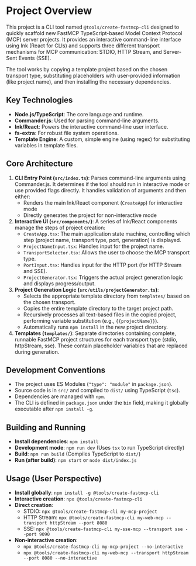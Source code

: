 # Project Overview

This project is a CLI tool named `@tools/create-fastmcp-cli` designed to quickly scaffold new FastMCP TypeScript-based Model Context Protocol (MCP) server projects. It provides an interactive command-line interface using Ink (React for CLIs) and supports three different transport mechanisms for MCP communication: STDIO, HTTP Stream, and Server-Sent Events (SSE).

The tool works by copying a template project based on the chosen transport type, substituting placeholders with user-provided information (like project name), and then installing the necessary dependencies.

## Key Technologies

- **Node.js/TypeScript**: The core language and runtime.
- **Commander.js**: Used for parsing command-line arguments.
- **Ink/React**: Powers the interactive command-line user interface.
- **fs-extra**: For robust file system operations.
- **Template Engine**: A custom, simple engine (using regex) for substituting variables in template files.

## Core Architecture

1.  **CLI Entry Point (`src/index.ts`)**: Parses command-line arguments using Commander.js. It determines if the tool should run in interactive mode or use provided flags directly. It handles validation of arguments and then either:
    - Renders the main Ink/React component (`CreateApp`) for interactive mode
    - Directly generates the project for non-interactive mode
2.  **Interactive UI (`src/components/`)**: A series of Ink/React components manage the steps of project creation:
    - `CreateApp.tsx`: The main application state machine, controlling which step (project name, transport type, port, generation) is displayed.
    - `ProjectNameInput.tsx`: Handles input for the project name.
    - `TransportSelector.tsx`: Allows the user to choose the MCP transport type.
    - `PortInput.tsx`: Handles input for the HTTP port (for HTTP Stream and SSE).
    - `ProjectGenerator.tsx`: Triggers the actual project generation logic and displays progress/output.
3.  **Project Generation Logic (`src/utils/projectGenerator.ts`)**:
    - Selects the appropriate template directory from `templates/` based on the chosen transport.
    - Copies the entire template directory to the target project path.
    - Recursively processes all text-based files in the copied project, performing variable substitution (e.g., `{{projectName}}`).
    - Automatically runs `npm install` in the new project directory.
4.  **Templates (`templates/`)**: Separate directories containing complete, runnable FastMCP project structures for each transport type (stdio, httpStream, sse). These contain placeholder variables that are replaced during generation.

## Development Conventions

- The project uses ES Modules (`"type": "module"` in `package.json`).
- Source code is in `src/` and compiled to `dist/` using TypeScript (`tsc`).
- Dependencies are managed with `npm`.
- The CLI is defined in `package.json` under the `bin` field, making it globally executable after `npm install -g`.

## Building and Running

- **Install dependencies**: `npm install`
- **Development mode**: `npm run dev` (Uses `tsx` to run TypeScript directly)
- **Build**: `npm run build` (Compiles TypeScript to `dist/`)
- **Run (after build)**: `npm start` or `node dist/index.js`

## Usage (User Perspective)

- **Install globally**: `npm install -g @tools/create-fastmcp-cli`
- **Interactive creation**: `npx @tools/create-fastmcp-cli`
- **Direct creation**:
  - STDIO: `npx @tools/create-fastmcp-cli my-mcp-project`
  - HTTP Stream: `npx @tools/create-fastmcp-cli my-web-mcp --transport httpStream --port 8080`
  - SSE: `npx @tools/create-fastmcp-cli my-sse-mcp --transport sse --port 9090`
- **Non-interactive creation**:
  - `npx @tools/create-fastmcp-cli my-mcp-project --no-interactive`
  - `npx @tools/create-fastmcp-cli my-web-mcp --transport httpStream --port 8080 --no-interactive`
